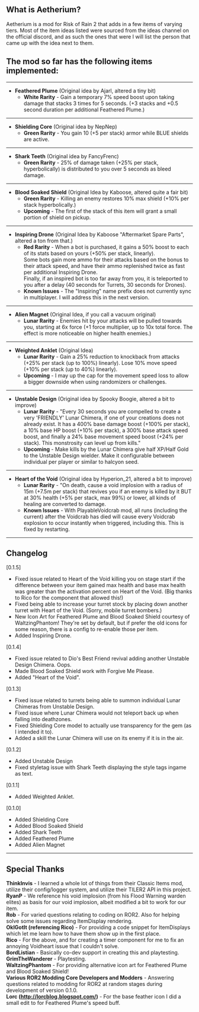 ## What is Aetherium?
Aetherium is a mod for Risk of Rain 2 that adds in a few items of varying tiers.
Most of the item ideas listed were sourced from the ideas channel on the official discord,
and as such the ones that were I will list the person that came up with the idea next to them.

## The mod so far has the following items implemented:
----
- **Feathered Plume** (Original idea by Ajarl, altered a tiny bit)
	- **White Rarity** - Gain a temporary 7% speed boost upon taking damage that stacks 3 times for 5 seconds. (+3 stacks and +0.5 second duration per additional Feathered Plume.)
----
 - **Shielding Core** (Original idea by NepNep)
	- **Green Rarity** - You gain 10  (+5 per stack) armor while BLUE shields are active.
----
- **Shark Teeth** (Original idea by FancyFrenc)
	- **Green Rarity** - 25% of damage taken (+25% per stack, hyperbolically) is distributed to you over 5 seconds as bleed damage.
----
- **Blood Soaked Shield** (Original Idea by Kaboose, altered quite a fair bit)
	- **Green Rarity** - Killing an enemy restores 10% max shield (+10% per stack hyperbolically.)
	- **Upcoming** - The first of the stack of this item will grant a small portion of shield on pickup.
----
- **Inspiring Drone** (Original Idea by Kaboose "Aftermarket Spare Parts", altered a ton from that.)  
	- **Red Rarity** - When a bot is purchased, it gains a 50% boost to each of its stats based on yours (+50% per stack, linearly).  
	Some bots gain more ammo for their attacks based on the bonus to their attack speed, and have their ammo replenished twice as fast per additional Inspiring Drone.  
    Finally, if an inspired bot is too far away from you, it is teleported to you after a delay (40 seconds for Turrets, 30 seconds for Drones).  
	- **Known Issues** - The "Inspiring" name prefix does not currently sync in multiplayer. I will address this in the next version.  
----
- **Alien Magnet** (Original Idea, if you call a vacuum original)
	- **Lunar Rarity** - Enemies hit by your attacks will be pulled towards you, starting at 6x force (+1 force multiplier, up to 10x total force. The effect is more noticeable on higher health enemies.)
----
- **Weighted Anklet** (Original Idea)
	- **Lunar Rarity** - Gain a 25% reduction to knockback from attacks (+25% per stack (up to 100%) linearly). Lose 10% move speed (+10% per stack (up to 40%) linearly).
	- **Upcoming** - I may up the cap for the movement speed loss to allow a bigger downside when using randomizers or challenges.
----
- **Unstable Design** (Original idea by Spooky Boogie, altered a bit to improve)
	- **Lunar Rarity** - "Every 30 seconds you are compelled to create a very 'FRIENDLY' Lunar Chimera, if one of your creations does not already exist. It has a 400% base damage boost (+100% per stack), a 10% base HP boost (+10% per stack), a 300% base attack speed boost, and finally a 24% base movement speed boost (+24% per stack). This monstrosity can level up from kills."
	- **Upcoming** - Make kills by the Lunar Chimera give half XP/Half Gold to the Unstable Design wielder. Make it configurable between individual per player or similar to halcyon seed.
----
- **Heart of the Void** (Original idea by Hyperion_21, altered a bit to improve)
	- **Lunar Rarity** - "On death, cause a void implosion with a radius of 15m (+7.5m per stack) that revives you if an enemy is killed by it BUT at 30% health (+5% per stack, max 99%) or lower, all kinds of healing are converted to damage.
	- **Known Issues** - With PlayableVoidcrab mod, all runs (including the current) after the Voidcrab has died will cause every Voidcrab explosion to occur instantly when triggered, including this. This is fixed by restarting.
----

## Changelog
[0.1.5]
+ Fixed issue related to Heart of the Void killing you on stage start if the difference between your item gained max health and base max health was greater than the activation percent on Heart of the Void. (Big thanks to Rico for the component that allowed this!)
+ Fixed being able to increase your turret stock by placing down another turret with Heart of the Void. (Sorry, mobile turret bombers.)
+ New Icon Art for Feathered Plume and Blood Soaked Shield courtesy of WaltzingPhantom! They're set by default, but if prefer the old icons for some reason, there is a config to re-enable those per item.
+ Added Inspiring Drone.

[0.1.4]
+ Fixed issue related to Dio's Best Friend revival adding another Unstable Design Chimera. Oops.
+ Made Blood Soaked Shield work with Forgive Me Please.
+ Added "Heart of the Void".

[0.1.3]  
+ Fixed issue related to turrets being able to summon individual Lunar Chimeras from Unstable Design.  
+ Fixed issue where Lunar Chimera would not teleport back up when falling into deathzones.  
+ Fixed Shielding Core model to actually use transparency for the gem (as I intended it to).  
+ Added a skill the Lunar Chimera will use on its enemy if it is in the air.  

[0.1.2]  
+ Added Unstable Design  
+ Fixed styletag issue with Shark Teeth displaying the style tags ingame as text.  

[0.1.1]  
+ Added Weighted Anklet.  

[0.1.0]  
+ Added Shielding Core  
+ Added Blood Soaked Shield  
+ Added Shark Teeth  
+ Added Feathered Plume  
+ Added Alien Magnet  
---
## Special Thanks  
**ThinkInvis** - I learned a whole lot of things from their Classic Items mod, utilize their config/logger system, and utilize their TILER2 API in this project.  
**RyanP** - We reference his void implosion (from his Flood Warning warden elites) as basis for our void implosion, albeit modified a bit to work for our item.  
**Rob** - For varied questions relating to coding on ROR2. Also for helping solve some issues regarding ItemDisplay rendering.  
**OkIGotIt (referencing Rico)** - For providing a code snippet for ItemDisplays which let me learn how to have them show up in the first place.  
**Rico** - For the above, and for creating a timer component for me to fix an annoying Voidheart issue that I couldn't solve.   
**BordListian** - Basically co-dev support in creating this and playtesting.  
**GrimTheWanderer** - Playtesting.  
**WaltzingPhantom** - For providing alternative icon art for Feathered Plume and Blood Soaked Shield!  
**Various ROR2 Modding Core Developers and Modders** - Answering questions related to modding for ROR2 at random stages during development of version 0.1.0.  
**Lorc (http://lorcblog.blogspot.com/)** - For the base feather icon I did a small edit to for Feathered Plume's speed buff.  
